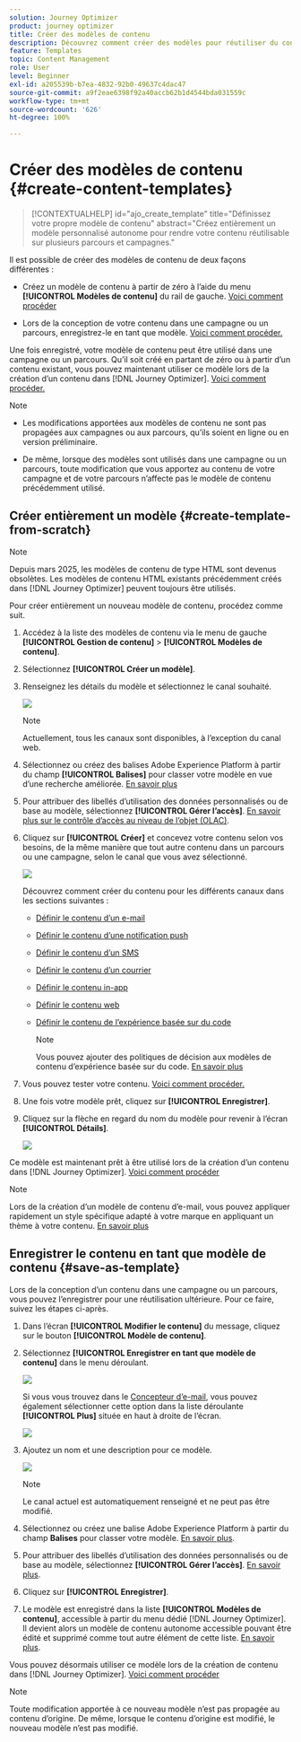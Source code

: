 ```yaml
---
solution: Journey Optimizer
product: journey optimizer
title: Créer des modèles de contenu
description: Découvrez comment créer des modèles pour réutiliser du contenu dans des campagnes et des parcours Journey Optimizer.
feature: Templates
topic: Content Management
role: User
level: Beginner
exl-id: a205539b-b7ea-4832-92b0-49637c4dac47
source-git-commit: a9f2eae6398f92a40accb62b1d4544bda031559c
workflow-type: tm+mt
source-wordcount: '626'
ht-degree: 100%

---
```


# Créer des modèles de contenu {#create-content-templates}

>[!CONTEXTUALHELP]
>id="ajo_create_template"
>title="Définissez votre propre modèle de contenu"
>abstract="Créez entièrement un modèle personnalisé autonome pour rendre votre contenu réutilisable sur plusieurs parcours et campagnes."

Il est possible de créer des modèles de contenu de deux façons différentes :

* Créez un modèle de contenu à partir de zéro à l’aide du menu **[!UICONTROL Modèles de contenu]** du rail de gauche. [Voici comment procéder](#create-template-from-scratch)

* Lors de la conception de votre contenu dans une campagne ou un parcours, enregistrez-le en tant que modèle. [Voici comment procéder.](#save-as-template)

Une fois enregistré, votre modèle de contenu peut être utilisé dans une campagne ou un parcours. Qu’il soit créé en partant de zéro ou à partir d’un contenu existant, vous pouvez maintenant utiliser ce modèle lors de la création d’un contenu dans [!DNL Journey Optimizer]. [Voici comment procéder.](#use-content-templates)

>[!NOTE]
>
>* Les modifications apportées aux modèles de contenu ne sont pas propagées aux campagnes ou aux parcours, qu’ils soient en ligne ou en version préliminaire.
>
>* De même, lorsque des modèles sont utilisés dans une campagne ou un parcours, toute modification que vous apportez au contenu de votre campagne et de votre parcours n’affecte pas le modèle de contenu précédemment utilisé.

## Créer entièrement un modèle {#create-template-from-scratch}

>[!NOTE]
>
>Depuis mars 2025, les modèles de contenu de type HTML sont devenus obsolètes. Les modèles de contenu HTML existants précédemment créés dans [!DNL Journey Optimizer] peuvent toujours être utilisés.

Pour créer entièrement un nouveau modèle de contenu, procédez comme suit.

1. Accédez à la liste des modèles de contenu via le menu de gauche **[!UICONTROL Gestion de contenu]** > **[!UICONTROL Modèles de contenu]**.

1. Sélectionnez **[!UICONTROL Créer un modèle]**.

1. Renseignez les détails du modèle et sélectionnez le canal souhaité.

   ![](assets/content-template-channels.png)

   >[!NOTE]
   >
   >Actuellement, tous les canaux sont disponibles, à l’exception du canal web.

1. Sélectionnez ou créez des balises Adobe Experience Platform à partir du champ **[!UICONTROL Balises]** pour classer votre modèle en vue d’une recherche améliorée. [En savoir plus](../start/search-filter-categorize.md#tags)

1. Pour attribuer des libellés d’utilisation des données personnalisés ou de base au modèle, sélectionnez **[!UICONTROL Gérer l’accès]**. [En savoir plus sur le contrôle d’accès au niveau de l’objet (OLAC)](../administration/object-based-access.md).

1. Cliquez sur **[!UICONTROL Créer]** et concevez votre contenu selon vos besoins, de la même manière que tout autre contenu dans un parcours ou une campagne, selon le canal que vous avez sélectionné.

   ![](assets/content-template-edition.png)

   Découvrez comment créer du contenu pour les différents canaux dans les sections suivantes :
   * [Définir le contenu d’un e-mail](../email/get-started-email-design.md)
   * [Définir le contenu d’une notification push](../push/design-push.md)
   * [Définir le contenu d’un SMS](../sms/create-sms.md#sms-content)
   * [Définir le contenu d’un courrier](../direct-mail/create-direct-mail.md)
   * [Définir le contenu in-app](../in-app/design-in-app.md)
   * [Définir le contenu web](../web/create-web.md#edit-web-content)
   * [Définir le contenu de l’expérience basée sur du code](../code-based/create-code-based.md)

     >[!NOTE]
     >
     >Vous pouvez ajouter des politiques de décision aux modèles de contenu d’expérience basée sur du code. [En savoir plus](../experience-decisioning/create-decision.md#add-decision)

1. Vous pouvez tester votre contenu. [Voici comment procéder.](#test-template)

1. Une fois votre modèle prêt, cliquez sur **[!UICONTROL Enregistrer]**.

1. Cliquez sur la flèche en regard du nom du modèle pour revenir à l’écran **[!UICONTROL Détails]**.

   ![](assets/content-template-back.png)

Ce modèle est maintenant prêt à être utilisé lors de la création d’un contenu dans [!DNL Journey Optimizer]. [Voici comment procéder](#use-content-templates)

>[!NOTE]
>
>Lors de la création d’un modèle de contenu d’e-mail, vous pouvez appliquer rapidement un style spécifique adapté à votre marque en appliquant un thème à votre contenu. [En savoir plus](../email/apply-email-themes.md)

## Enregistrer le contenu en tant que modèle de contenu {#save-as-template}

Lors de la conception d’un contenu dans une campagne ou un parcours, vous pouvez l’enregistrer pour une réutilisation ultérieure. Pour ce faire, suivez les étapes ci-après.

1. Dans l’écran **[!UICONTROL Modifier le contenu]** du message, cliquez sur le bouton **[!UICONTROL Modèle de contenu]**.

1. Sélectionnez **[!UICONTROL Enregistrer en tant que modèle de contenu]** dans le menu déroulant.

   ![](assets/content-template-button-save.png)

   Si vous vous trouvez dans le [Concepteur d’e-mail](../email/get-started-email-design.md), vous pouvez également sélectionner cette option dans la liste déroulante **[!UICONTROL Plus]** située en haut à droite de l’écran.

   ![](assets/content-template-more-button-save.png)

1. Ajoutez un nom et une description pour ce modèle.

   ![](assets/content-template-name.png)

   >[!NOTE]
   >
   >Le canal actuel est automatiquement renseigné et ne peut pas être modifié.

1. Sélectionnez ou créez une balise Adobe Experience Platform à partir du champ **Balises** pour classer votre modèle. [En savoir plus](../start/search-filter-categorize.md#tags).

1. Pour attribuer des libellés d’utilisation des données personnalisés ou de base au modèle, sélectionnez **[!UICONTROL Gérer l’accès]**. [En savoir plus](../administration/object-based-access.md).

1. Cliquez sur **[!UICONTROL Enregistrer]**.

1. Le modèle est enregistré dans la liste **[!UICONTROL Modèles de contenu]**, accessible à partir du menu dédié [!DNL Journey Optimizer]. Il devient alors un modèle de contenu autonome accessible pouvant être édité et supprimé comme tout autre élément de cette liste. [En savoir plus](#access-manage-templates).

Vous pouvez désormais utiliser ce modèle lors de la création de contenu dans [!DNL Journey Optimizer]. [Voici comment procéder](#use-content-templates)

>[!NOTE]
>
>Toute modification apportée à ce nouveau modèle n’est pas propagée au contenu d’origine. De même, lorsque le contenu d’origine est modifié, le nouveau modèle n’est pas modifié.

